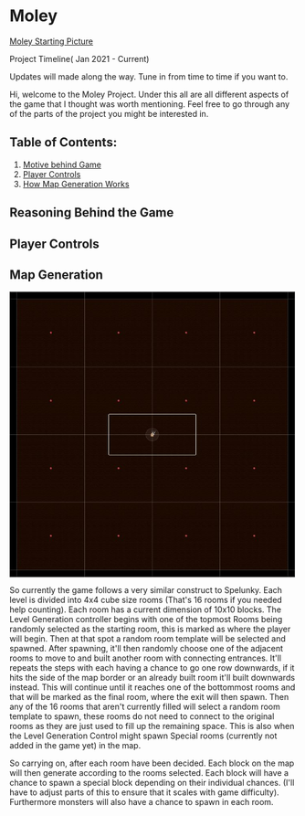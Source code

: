 # Moley

[Moley Starting Picture]()

Project Timeline( Jan 2021 - Current) 

Updates will made along the way. Tune in from time to time if you want to.

Hi, welcome to the Moley Project. Under this all are all different aspects of the game that I thought was worth mentioning. Feel free to go through any of the parts of the project you might be interested in.

## Table of Contents:
1. [Motive behind Game](#reasoning-behind-the-game)
1. [Player Controls](#player-controls)
1. [How Map Generation Works](#map-generation)




## Reasoning Behind the Game


## Player Controls


## Map Generation

<img src="https://github.com/RyTang/Game-Development/blob/main/Moley/Images/16x16Layout.JPG" width="500" height="500" align="center">


So currently the game follows a very similar construct to Spelunky. Each level is divided into 4x4 cube size rooms (That's 16 rooms if you needed help counting). Each room has a current dimension of 10x10 blocks. The Level Generation controller begins with one of the topmost Rooms being randomly selected as the starting room, this is marked as where the player will begin. Then at that spot a random room template will be selected and spawned. After spawning, it'll then randomly choose one of the adjacent rooms to move to and built another room with connecting entrances. It'll repeats the steps with each having a chance to go one row downwards, if it hits the side of the map border or an already built room it'll built downwards instead. This will continue until it reaches one of the bottommost rooms and that will be marked as the final room, where the exit will then spawn.  Then any of the 16 rooms that aren't currently filled will select a random room template to spawn, these rooms do not need to connect to the original rooms as they are just used to fill up the remaining space. This is also when the Level Generation Control might spawn Special rooms (currently not added in the game yet) in the map.

So carrying on, after each room have been decided. Each block on the map will then generate according to the rooms selected. Each block will have a chance to spawn a special block depending on their individual chances. (I'll have to adjust parts of this to ensure that it scales with game difficulty). Furthermore monsters will also have a chance to spawn in each room. 
